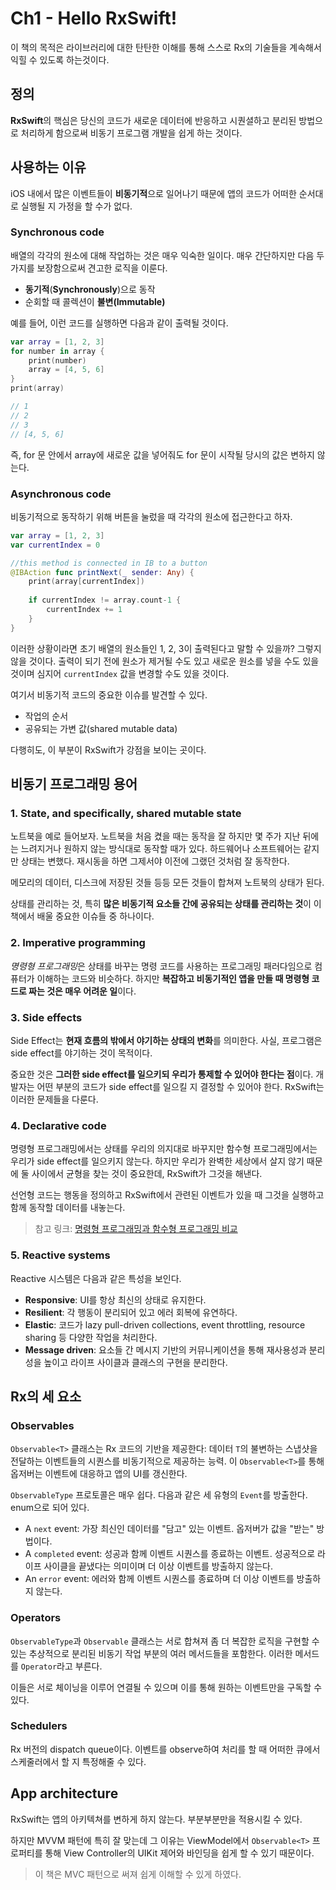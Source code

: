 # Ch1 - Hello RxSwift!
이 책의 목적은 라이브러리에 대한 탄탄한 이해를 통해 스스로 Rx의 기술들을 계속해서 익힐 수 있도록 하는것이다.

## 정의
**RxSwift**의 핵심은 당신의 코드가 새로운 데이터에 반응하고 시퀀셜하고 분리된 방법으로 처리하게 함으로써 비동기 프로그램 개발을 쉽게 하는 것이다.

## 사용하는 이유
iOS 내에서 많은 이벤트들이 **비동기적**으로 일어나기 때문에 앱의 코드가 어떠한 순서대로 실행될 지 가정을 할 수가 없다.

### Synchronous code
배열의 각각의 원소에 대해 작업하는 것은 매우 익숙한 일이다. 매우 간단하지만 다음 두 가지를 보장함으로써 견고한 로직을 이룬다.
- **동기적**(**Synchronously**)으로 동작
- 순회할 때 콜렉션이 **불변(Immutable)**

예를 들어, 이런 코드를 실행하면 다음과 같이 출력될 것이다.
``` Swift
var array = [1, 2, 3]
for number in array {
    print(number)
    array = [4, 5, 6]
}
print(array)

// 1
// 2
// 3
// [4, 5, 6]
```

즉, for 문 안에서 array에 새로운 값을 넣어줘도 for 문이 시작될 당시의 값은 변하지 않는다.

### Asynchronous code
비동기적으로 동작하기 위해 버튼을 눌렀을 때 각각의 원소에 접근한다고 하자.

``` Swift
var array = [1, 2, 3]
var currentIndex = 0

//this method is connected in IB to a button
@IBAction func printNext(_ sender: Any) {
    print(array[currentIndex])
  
    if currentIndex != array.count-1 {
        currentIndex += 1
    }
}
```
이러한 상황이라면 초기 배열의 원소들인 1, 2, 3이 출력된다고 말할 수 있을까? 그렇지 않을 것이다. 출력이 되기 전에 원소가 제거될 수도 있고 새로운 원소를 넣을 수도 있을 것이며 심지어 `currentIndex` 값을 변경할 수도 있을 것이다.

여기서 비동기적 코드의 중요한 이슈를 발견할 수 있다.
- 작업의 순서
- 공유되는 가변 값(shared mutable data)
  
다행히도, 이 부분이 RxSwift가 강점을 보이는 곳이다.

## 비동기 프로그래밍 용어

### 1. State, and specifically, shared mutable state
노트북을 예로 들어보자. 노트북을 처음 켰을 때는 동작을 잘 하지만 몇 주가 지난 뒤에는 느려지거나 원하지 않는 방식대로 동작할 때가 있다. 하드웨어나 소프트웨어는 같지만 상태는 변했다. 재시동을 하면 그제서야 이전에 그랬던 것처럼 잘 동작한다.

메모리의 데이터, 디스크에 저장된 것들 등등 모든 것들이 합쳐져 노트북의 상태가 된다.

상태를 관리하는 것, 특히 **많은 비동기적 요소들 간에 공유되는 상태를 관리하는 것**이 이 책에서 배울 중요한 이슈들 중 하나이다.

### 2. Imperative programming
*명령형 프로그래밍*은 상태를 바꾸는 명령 코드를 사용하는 프로그래밍 패러다임으로 컴퓨터가 이해하는 코드와 비슷하다. 하지만 **복잡하고 비동기적인 앱을 만들 때 명령형 코드로 짜는 것은 매우 어려운 일**이다.

### 3. Side effects
Side Effect는 **현재 흐름의 밖에서 야기하는 상태의 변화**를 의미한다. 사실, 프로그램은 side effect를 야기하는 것이 목적이다.

중요한 것은 **그러한 side effect를 일으키되 우리가 통제할 수 있어야 한다는 점**이다. 개발자는 어떤 부분의 코드가 side effect를 일으킬 지 결정할 수 있어야 한다. RxSwift는 이러한 문제들을 다룬다.

### 4. Declarative code
명령형 프로그래밍에서는 상태를 우리의 의지대로 바꾸지만 함수형 프로그래밍에서는 우리가 side effect를 일으키지 않는다. 하지만 우리가 완벽한 세상에서 살지 않기 때문에 둘 사이에서 균형을 찾는 것이 중요한데, RxSwift가 그것을 해낸다.

선언형 코드는 행동을 정의하고 RxSwift에서 관련된 이벤트가 있을 때 그것을 실행하고 함께 동작할 데이터를 내놓는다.

> 참고 링크: [명령형 프로그래밍과 함수형 프로그래밍 비교
](https://github.com/funfunStudy/study/wiki/%EB%AA%85%EB%A0%B9%ED%98%95-%ED%94%84%EB%A1%9C%EA%B7%B8%EB%9E%98%EB%B0%8D%EA%B3%BC-%ED%95%A8%EC%88%98%ED%98%95-%ED%94%84%EB%A1%9C%EA%B7%B8%EB%9E%98%EB%B0%8D-%EB%B9%84%EA%B5%90)

### 5. Reactive systems
Reactive 시스템은 다음과 같은 특성을 보인다.
- **Responsive**: UI를 항상 최신의 상태로 유지한다.
- **Resilient**: 각 행동이 분리되어 있고 에러 회복에 유연하다.
- **Elastic**: 코드가 lazy pull-driven collections, event throttling, resource sharing 등 다양한 작업을 처리한다.
- **Message driven**: 요소들 간 메시지 기반의 커뮤니케이션을 통해 재사용성과 분리성을 높이고 라이프 사이클과 클래스의 구현을 분리한다.

## Rx의 세 요소

### Observables
`Observable<T>` 클래스는 Rx 코드의 기반을 제공한다: 데이터 `T`의 불변하는 스냅샷을 전달하는 이벤트들의 시퀀스를 비동기적으로 제공하는 능력. 이 `Observable<T>`를 통해 옵저버는 이벤트에 대응하고 앱의 UI를 갱신한다.

`ObservableType` 프로토콜은 매우 쉽다. 다음과 같은 세 유형의 `Event`를 방출한다. enum으로 되어 있다.
- A `next` event: 가장 최신인 데이터를 "담고" 있는 이벤트. 옵저버가 값을 "받는" 방법이다.
- A `completed` event: 성공과 함께 이벤트 시퀀스를 종료하는 이벤트. 성공적으로 라이프 사이클을 끝냈다는 의미이며 더 이상 이벤트를 방출하지 않는다.
- An `error` event: 에러와 함께 이벤트 시퀀스를 종료하며 더 이상 이벤트를 방출하지 않는다.

### Operators
`ObservableType`과 `Observable` 클래스는 서로 합쳐져 좀 더 복잡한 로직을 구현할 수 있는 추상적으로 분리된 비동기 작업 부분의 여러 메서드들을 포함한다. 이러한 메서드를 `Operator`라고 부른다.

이들은 서로 체이닝을 이루어 연결될 수 있으며 이를 통해 원하는 이벤트만을 구독할 수 있다.

### Schedulers
Rx 버전의 dispatch queue이다. 이벤트를 observe하여 처리를 할 때 어떠한 큐에서 스케줄러에서 할 지 특정해줄 수 있다.

## App architecture
RxSwift는 앱의 아키텍쳐를 변하게 하지 않는다. 부분부분만을 적용시킬 수 있다.

하지만 MVVM 패턴에 특히 잘 맞는데 그 이유는 ViewModel에서 `Observable<T>` 프로퍼티를 통해 View Controller의 UIKit 제어와 바인딩을 쉽게 할 수 있기 때문이다.

> 이 책은 MVC 패턴으로 써져 쉽게 이해할 수 있게 하였다.